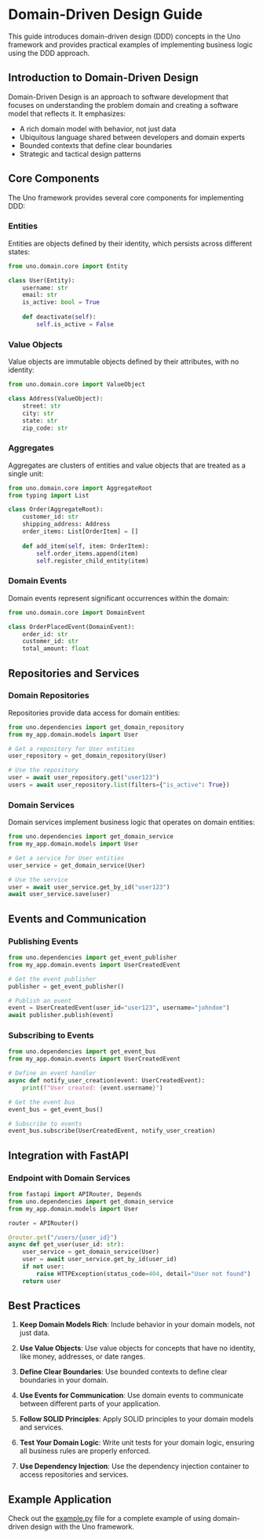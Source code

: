 # Domain-Driven Design Guide

This guide introduces domain-driven design (DDD) concepts in the Uno framework and provides practical examples of implementing business logic using the DDD approach.

## Introduction to Domain-Driven Design

Domain-Driven Design is an approach to software development that focuses on understanding the problem domain and creating a software model that reflects it. It emphasizes:

- A rich domain model with behavior, not just data
- Ubiquitous language shared between developers and domain experts
- Bounded contexts that define clear boundaries
- Strategic and tactical design patterns

## Core Components

The Uno framework provides several core components for implementing DDD:

### Entities

Entities are objects defined by their identity, which persists across different states:

```python
from uno.domain.core import Entity

class User(Entity):
    username: str
    email: str
    is_active: bool = True
    
    def deactivate(self):
        self.is_active = False
```

### Value Objects

Value objects are immutable objects defined by their attributes, with no identity:

```python
from uno.domain.core import ValueObject

class Address(ValueObject):
    street: str
    city: str
    state: str
    zip_code: str
```

### Aggregates

Aggregates are clusters of entities and value objects that are treated as a single unit:

```python
from uno.domain.core import AggregateRoot
from typing import List

class Order(AggregateRoot):
    customer_id: str
    shipping_address: Address
    order_items: List[OrderItem] = []
    
    def add_item(self, item: OrderItem):
        self.order_items.append(item)
        self.register_child_entity(item)
```

### Domain Events

Domain events represent significant occurrences within the domain:

```python
from uno.domain.core import DomainEvent

class OrderPlacedEvent(DomainEvent):
    order_id: str
    customer_id: str
    total_amount: float
```

## Repositories and Services

### Domain Repositories

Repositories provide data access for domain entities:

```python
from uno.dependencies import get_domain_repository
from my_app.domain.models import User

# Get a repository for User entities
user_repository = get_domain_repository(User)

# Use the repository
user = await user_repository.get("user123")
users = await user_repository.list(filters={"is_active": True})
```

### Domain Services

Domain services implement business logic that operates on domain entities:

```python
from uno.dependencies import get_domain_service
from my_app.domain.models import User

# Get a service for User entities
user_service = get_domain_service(User)

# Use the service
user = await user_service.get_by_id("user123")
await user_service.save(user)
```

## Events and Communication

### Publishing Events

```python
from uno.dependencies import get_event_publisher
from my_app.domain.events import UserCreatedEvent

# Get the event publisher
publisher = get_event_publisher()

# Publish an event
event = UserCreatedEvent(user_id="user123", username="johndoe")
await publisher.publish(event)
```

### Subscribing to Events

```python
from uno.dependencies import get_event_bus
from my_app.domain.events import UserCreatedEvent

# Define an event handler
async def notify_user_creation(event: UserCreatedEvent):
    print(f"User created: {event.username}")

# Get the event bus
event_bus = get_event_bus()

# Subscribe to events
event_bus.subscribe(UserCreatedEvent, notify_user_creation)
```

## Integration with FastAPI

### Endpoint with Domain Services

```python
from fastapi import APIRouter, Depends
from uno.dependencies import get_domain_service
from my_app.domain.models import User

router = APIRouter()

@router.get("/users/{user_id}")
async def get_user(user_id: str):
    user_service = get_domain_service(User)
    user = await user_service.get_by_id(user_id)
    if not user:
        raise HTTPException(status_code=404, detail="User not found")
    return user
```

## Best Practices

1. **Keep Domain Models Rich**: Include behavior in your domain models, not just data.

2. **Use Value Objects**: Use value objects for concepts that have no identity, like money, addresses, or date ranges.

3. **Define Clear Boundaries**: Use bounded contexts to define clear boundaries in your domain.

4. **Use Events for Communication**: Use domain events to communicate between different parts of your application.

5. **Follow SOLID Principles**: Apply SOLID principles to your domain models and services.

6. **Test Your Domain Logic**: Write unit tests for your domain logic, ensuring all business rules are properly enforced.

7. **Use Dependency Injection**: Use the dependency injection container to access repositories and services.

## Example Application

Check out the [example.py](example.py) file for a complete example of using domain-driven design with the Uno framework.
